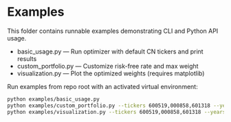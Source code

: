 # Examples

This folder contains runnable examples demonstrating CLI and Python API usage.

- basic_usage.py — Run optimizer with default CN tickers and print results
- custom_portfolio.py — Customize risk-free rate and max weight
- visualization.py — Plot the optimized weights (requires matplotlib)

Run examples from repo root with an activated virtual environment:

```bash
python examples/basic_usage.py
python examples/custom_portfolio.py --tickers 600519,000858,601318 --years 3 --rf 0.02 --max-weight 0.25
python examples/visualization.py --tickers 600519,000858,601318 --years 3
```

